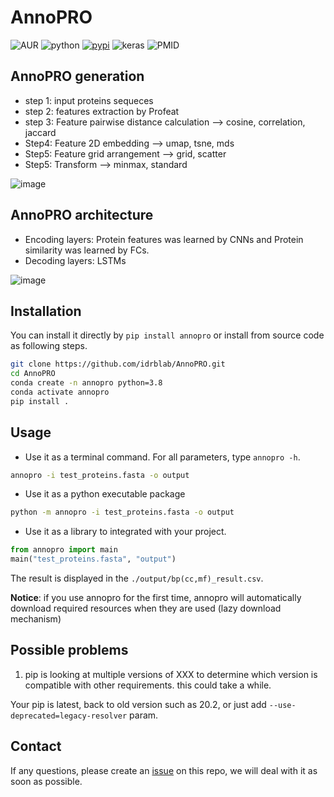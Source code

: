 # AnnoPRO
![AUR](https://img.shields.io/badge/license-MIT-blue.svg)
![python](https://img.shields.io/badge/python->=3.8-success.svg)
[![pypi](https://github.com/idrblab/AnnoPRO/actions/workflows/pypi.yml/badge.svg)](https://pypi.org/project/annopro/)
![keras](https://img.shields.io/badge/keras-2.5.0-success.svg)
![PMID](https://img.shields.io/badge/PMID-Not%20available-red.svg)

## AnnoPRO generation
* step 1: input proteins sequeces
* step 2: features extraction by Profeat
* step 3:  Feature pairwise distance calculation --> cosine, correlation, jaccard
* Step4: Feature 2D embedding --> umap, tsne, mds
* Step5: Feature grid arrangement --> grid, scatter
* Step5: Transform --> minmax, standard

![image](https://github.com/idrblab/AnnoPRO/assets/76670356/f5c2f253-1dc3-4555-818d-2482d0128725)

## AnnoPRO architecture
* Encoding layers: Protein features was learned by CNNs and Protein similarity was learned by FCs.
* Decoding layers: LSTMs

![image](https://github.com/idrblab/AnnoPRO/assets/76670356/cf890095-cb19-4633-8af5-1a20a8a0ea24)

## Installation
You can install it directly by `pip install annopro` or install from source code as following steps.
```bash
git clone https://github.com/idrblab/AnnoPRO.git
cd AnnoPRO
conda create -n annopro python=3.8
conda activate annopro
pip install .
```

## Usage
- Use it as a terminal command. For all parameters, type `annopro -h`.
```bash
annopro -i test_proteins.fasta -o output
```
- Use it as a python executable package

```bash
python -m annopro -i test_proteins.fasta -o output
```

- Use it as a library to integrated with your project.
```python
from annopro import main
main("test_proteins.fasta", "output")
```

The result is displayed in the `./output/bp(cc,mf)_result.csv`.

**Notice**: if you use annopro for the first time, annopro will
automatically download required resources when they are used
(lazy download mechanism)

## Possible problems
1. pip is looking at multiple versions of XXX to determine which version is compatible with other requirements. this could take a while.

Your pip is latest, back to old version such as 20.2, or just add `--use-deprecated=legacy-resolver` param.


## Contact
If any questions, please create an [issue](https://github.com/idrblab/AnnoPRO/issues/new/choose) on this repo, we will deal with it as soon as possible.
